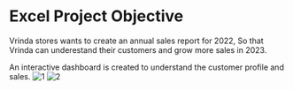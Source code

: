# Excel Project Objective

Vrinda stores wants to create an annual sales report for 2022,
So that Vrinda can underestand their customers and grow more sales in 2023.

An interactive dashboard is created to understand the customer profile and sales.
![1](https://user-images.githubusercontent.com/115239428/231541348-13fb80f7-4187-475f-be7d-e001cc48b09f.PNG)
![2](https://user-images.githubusercontent.com/115239428/231541359-81159f1c-180d-4860-b6a7-87ae8a559ce3.PNG)
